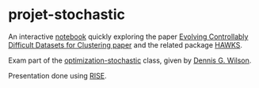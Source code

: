 # projet-stochastic
An interactive [notebook](./clustering_datasets.ipynb) quickly exploring the paper [Evolving Controllably Difficult Datasets for Clustering paper](https://dl.acm.org/doi/10.1145/3321707.3321761) and the related package [HAWKS](https://github.com/sea-shunned/hawks). 

Exam part of the [optimization-stochastic](https://supaerodatascience.github.io/stochastic/) class, given by [Dennis G. Wilson](https://d9w.github.io/).

Presentation done using [RISE](https://github.com/damianavila/RISE).
